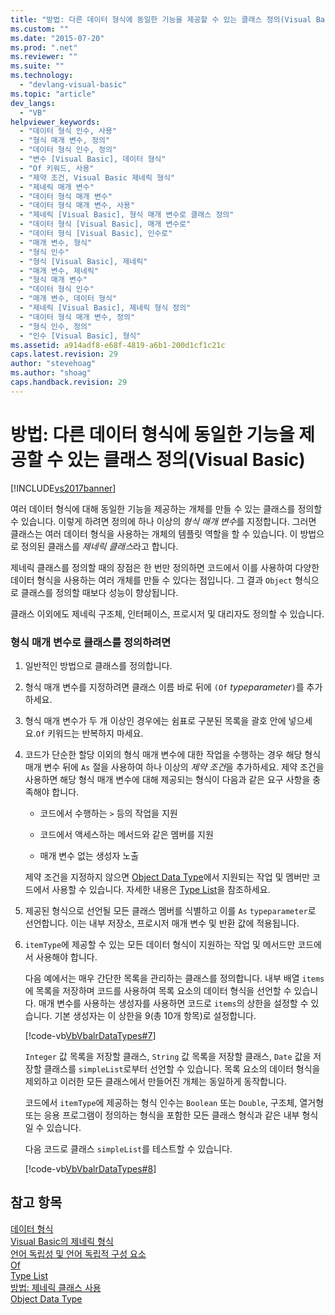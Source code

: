 ```yaml
---
title: "방법: 다른 데이터 형식에 동일한 기능을 제공할 수 있는 클래스 정의(Visual Basic) | Microsoft Docs"
ms.custom: ""
ms.date: "2015-07-20"
ms.prod: ".net"
ms.reviewer: ""
ms.suite: ""
ms.technology: 
  - "devlang-visual-basic"
ms.topic: "article"
dev_langs: 
  - "VB"
helpviewer_keywords: 
  - "데이터 형식 인수, 사용"
  - "형식 매개 변수, 정의"
  - "데이터 형식 인수, 정의"
  - "변수 [Visual Basic], 데이터 형식"
  - "Of 키워드, 사용"
  - "제약 조건, Visual Basic 제네릭 형식"
  - "제네릭 매개 변수"
  - "데이터 형식 매개 변수"
  - "데이터 형식 매개 변수, 사용"
  - "제네릭 [Visual Basic], 형식 매개 변수로 클래스 정의"
  - "데이터 형식 [Visual Basic], 매개 변수로"
  - "데이터 형식 [Visual Basic], 인수로"
  - "매개 변수, 형식"
  - "형식 인수"
  - "형식 [Visual Basic], 제네릭"
  - "매개 변수, 제네릭"
  - "형식 매개 변수"
  - "데이터 형식 인수"
  - "매개 변수, 데이터 형식"
  - "제네릭 [Visual Basic], 제네릭 형식 정의"
  - "데이터 형식 매개 변수, 정의"
  - "형식 인수, 정의"
  - "인수 [Visual Basic], 형식"
ms.assetid: a914adf8-e68f-4819-a6b1-200d1cf1c21c
caps.latest.revision: 29
author: "stevehoag"
ms.author: "shoag"
caps.handback.revision: 29
---
```

# 방법: 다른 데이터 형식에 동일한 기능을 제공할 수 있는 클래스 정의(Visual Basic)
[!INCLUDE[vs2017banner](../../../../visual-basic/developing-apps/includes/vs2017banner.md)]

여러 데이터 형식에 대해 동일한 기능을 제공하는 개체를 만들 수 있는 클래스를 정의할 수 있습니다. 이렇게 하려면 정의에 하나 이상의 *형식 매개 변수*를 지정합니다. 그러면 클래스는 여러 데이터 형식을 사용하는 개체의 템플릿 역할을 할 수 있습니다. 이 방법으로 정의된 클래스를 *제네릭 클래스*라고 합니다.  
  
 제네릭 클래스를 정의할 때의 장점은 한 번만 정의하면 코드에서 이를 사용하여 다양한 데이터 형식을 사용하는 여러 개체를 만들 수 있다는 점입니다. 그 결과 `Object` 형식으로 클래스를 정의할 때보다 성능이 향상됩니다.  
  
 클래스 이외에도 제네릭 구조체, 인터페이스, 프로시저 및 대리자도 정의할 수 있습니다.  
  
### 형식 매개 변수로 클래스를 정의하려면  
  
1.  일반적인 방법으로 클래스를 정의합니다.  
  
2.  형식 매개 변수를 지정하려면 클래스 이름 바로 뒤에 `(Of` *typeparameter*`)`를 추가하세요.  
  
3.  형식 매개 변수가 두 개 이상인 경우에는 쉼표로 구분된 목록을 괄호 안에 넣으세요.`Of` 키워드는 반복하지 마세요.  
  
4.  코드가 단순한 할당 이외의 형식 매개 변수에 대한 작업을 수행하는 경우 해당 형식 매개 변수 뒤에 `As` 절을 사용하여 하나 이상의 *제약 조건*을 추가하세요. 제약 조건을 사용하면 해당 형식 매개 변수에 대해 제공되는 형식이 다음과 같은 요구 사항을 충족해야 합니다.  
  
    -   코드에서 수행하는 `>` 등의 작업을 지원  
  
    -   코드에서 액세스하는 메서드와 같은 멤버를 지원  
  
    -   매개 변수 없는 생성자 노출  
  
     제약 조건을 지정하지 않으면 [Object Data Type](../../../../visual-basic/language-reference/data-types/object-data-type.md)에서 지원되는 작업 및 멤버만 코드에서 사용할 수 있습니다. 자세한 내용은 [Type List](../../../../visual-basic/language-reference/statements/type-list.md)을 참조하세요.  
  
5.  제공된 형식으로 선언될 모든 클래스 멤버를 식별하고 이를 `As` `typeparameter`로 선언합니다. 이는 내부 저장소, 프로시저 매개 변수 및 반환 값에 적용됩니다.  
  
6.  `itemType`에 제공할 수 있는 모든 데이터 형식이 지원하는 작업 및 메서드만 코드에서 사용해야 합니다.  
  
     다음 예에서는 매우 간단한 목록을 관리하는 클래스를 정의합니다. 내부 배열 `items`에 목록을 저장하며 코드를 사용하여 목록 요소의 데이터 형식을 선언할 수 있습니다. 매개 변수를 사용하는 생성자를 사용하면 코드로 `items`의 상한을 설정할 수 있습니다. 기본 생성자는 이 상한을 9\(총 10개 항목\)로 설정합니다.  
  
     [!code-vb[VbVbalrDataTypes#7](../../../../visual-basic/language-reference/data-types/codesnippet/visualbasic/how-to-define-a-class-th_1.vb)]  
  
     `Integer` 값 목록을 저장할 클래스, `String` 값 목록을 저장할 클래스, `Date` 값을 저장할 클래스를 `simpleList`로부터 선언할 수 있습니다. 목록 요소의 데이터 형식을 제외하고 이러한 모든 클래스에서 만들어진 개체는 동일하게 동작합니다.  
  
     코드에서 `itemType`에 제공하는 형식 인수는 `Boolean` 또는 `Double`, 구조체, 열거형 또는 응용 프로그램이 정의하는 형식을 포함한 모든 클래스 형식과 같은 내부 형식일 수 있습니다.  
  
     다음 코드로 클래스 `simpleList`를 테스트할 수 있습니다.  
  
     [!code-vb[VbVbalrDataTypes#8](../../../../visual-basic/language-reference/data-types/codesnippet/visualbasic/how-to-define-a-class-th_2.vb)]  
  
## 참고 항목  
 [데이터 형식](../../../../visual-basic/programming-guide/language-features/data-types/index.md)   
 [Visual Basic의 제네릭 형식](../../../../visual-basic/programming-guide/language-features/data-types/generic-types.md)   
 [언어 독립성 및 언어 독립적 구성 요소](../Topic/Language%20Independence%20and%20Language-Independent%20Components.md)   
 [Of](../../../../visual-basic/language-reference/statements/of-clause.md)   
 [Type List](../../../../visual-basic/language-reference/statements/type-list.md)   
 [방법: 제네릭 클래스 사용](../../../../visual-basic/programming-guide/language-features/data-types/how-to-use-a-generic-class.md)   
 [Object Data Type](../../../../visual-basic/language-reference/data-types/object-data-type.md)